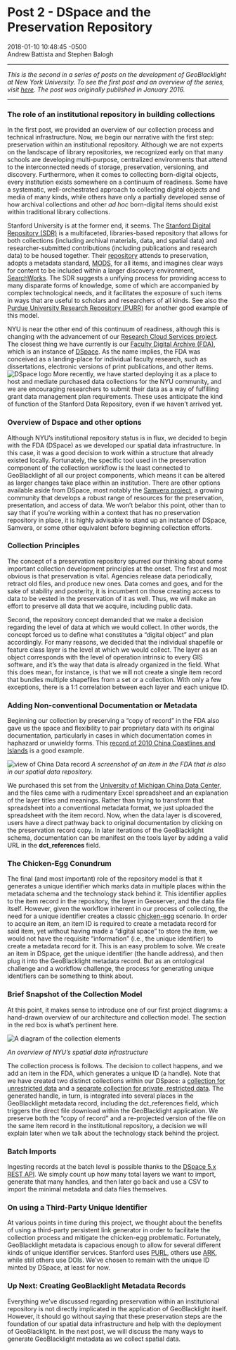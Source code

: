 
# Post 2 - DSpace and the Preservation Repository

2018-01-10 10:48:45 -0500  
Andrew Battista and Stephen Balogh

---

*This is the second in a series of posts on the development of GeoBlacklight at New York University. To see the first post and an overview of the series, visit [here](https://andrewbattista.github.io/geoblacklight/2018/01/10/geoblacklight-overview.html). The post was originally published in January 2016.*

---

### The role of an institutional repository in building collections

In the first post, we provided an overview of our collection process and technical infrastructure. Now, we begin our narrative with the first step: preservation within an institutional repository. Although we are not experts on the landscape of library repositories, we recognized early on that many schools are developing multi-purpose, centralized environments that attend to the interconnected needs of storage, preservation, versioning, and discovery. Furthermore, when it comes to collecting born-digital objects, every institution exists somewhere on a continuum of readiness. Some have a systematic, well-orchestrated approach to collecting digital objects and media of many kinds, while others have only a partially developed sense of how archival collections and other *ad hoc* born-digital items should exist within traditional library collections.

Stanford University is at the former end, it seems. The [Stanford Digital Repository (SDR)](https://sdr.stanford.edu/) is a multifaceted, libraries-based repository that allows for both collections (including archival materials, data, and spatial data) and researcher-submitted contributions (including publications and research data) to be housed together. Their [repository](https://library.stanford.edu/research/stanford-digital-repository) attends to preservation, adopts a metadata standard, [MODS](http://www.loc.gov/standards/mods/), for all items, and imagines clear ways for content to be included within a larger discovery environment, [SearchWorks](https://searchworks.stanford.edu). The SDR suggests a unifying process for providing access to many disparate forms of knowledge, some of which are accompanied by complex technological needs, and it facilitates the exposure of such items in ways that are useful to scholars and researchers of all kinds. See also the [Purdue University Research Repository (PURR)](https://purr.purdue.edu/) for another good example of this model.

NYU is near the other end of this continuum of readiness, although this is changing with the advancement of our [Research Cloud Services project](https://wp.nyu.edu/library-drsr/). The closest thing we have currently is our [Faculty Digital Archive (FDA)](https://archive.nyu.edu), which is an instance of [DSpace](http://www.dspace.org/). As the name implies, the FDA was conceived as a landing-place for individual faculty research, such as dissertations, electronic versions of print publications, and other items. ![DSpace logo](https://github.com/andrewbattista/andrewbattista.github.io/blob/master/blog_media/dspace_logo.png?raw=true) More recently, we have started deploying it as a place to host and mediate purchased data collections for the NYU community, and we are encouraging researchers to submit their data as a way of fulfilling grant data management plan requirements. These uses anticipate the kind of function of the Stanford Data Repository, even if we haven’t arrived yet.

### Overview of Dspace and other options

Although NYU’s institutional repository status is in flux, we decided to begin with the FDA (DSpace) as we developed our spatial data infrastructure. In this case, it was a good decision to work within a structure that already existed locally. Fortunately, the specific tool used in the preservation component of the collection workflow is the least connected to GeoBlacklight of all our project components, which means it can be altered as larger changes take place within an institution. There are other options available aside from DSpace, most notably the [Samvera project](https://samvera.org/), a growing community that develops a robust range of resources for the preservation, presentation, and access of data. We won’t belabor this point, other than to say that if you’re working within a context that has no preservation repository in place, it is highly advisable to stand up an instance of DSpace, Samvera, or some other equivalent before beginning collection efforts.

### Collection Principles

The concept of a preservation repository spurred our thinking about some important collection development principles at the onset. The first and most obvious is that preservation is vital. Agencies release data periodically, retract old files, and produce new ones. Data comes and goes, and for the sake of stability and posterity, it is incumbent on those creating access to data to be vested in the preservation of it as well. Thus, we will make an effort to preserve all data that we acquire, including public data.

Second, the repository concept demanded that we make a decision regarding the level of data at which we would collect. In other words, the concept forced us to define what constitutes a “digital object” and plan accordingly. For many reasons, we decided that the individual shapefile or feature class layer is the level at which we would collect. The layer as an object corresponds with the level of operation intrinsic to every GIS software, and it’s the way that data is already organized in the field. What this does mean, for instance, is that we will not create a single item record that bundles multiple shapefiles from a set or a collection. With only a few exceptions, there is a 1:1 correlation between each layer and each unique ID.

### Adding Non-conventional Documentation or Metadata

Beginning our collection by preserving a “copy of record” in the FDA also gave us the space and flexibility to pair proprietary data with its original documentation, particularly in cases in which documentation comes in haphazard or unwieldy forms. This [record of 2010 China Coastlines and Islands](http://hdl.handle.net/2451/33916) is a good example.

![view of China Data record](https://github.com/andrewbattista/andrewbattista.github.io/blob/master/blog_media/2010_china_coastlines_shot.png?raw=true)
*A screenshot of an item in the FDA that is also in our spatial data repository.*

We purchased this set from the [University of Michigan China Data Center](http://chinadatacenter.org/Data/ServiceContent.aspx?id=58), and the files came with a rudimentary Excel spreadsheet and an explanation of the layer titles and meanings. Rather than trying to transform that spreadsheet into a conventional metadata format, we just uploaded the spreadsheet with the item record. Now, when the data layer is discovered, users have a direct pathway back to original documentation by clicking on the preservation record copy. In later iterations of the GeoBlacklight schema, documentation can be manifest on the tools layer by adding a valid URL in the **dct_references** field.

### The Chicken-Egg Conundrum

The final (and most important) role of the repository model is that it generates a unique identifier which marks data in multiple places within the metadata schema and the technology stack behind it. This identifier applies to the item record in the repository, the layer in Geoserver, and the data file itself. However, given the workflow inherent in our process of collecting, the need for a unique identifier creates a classic [chicken-egg](https://en.wikipedia.org/wiki/Chicken_or_the_egg) scenario. In order to acquire an item, an item ID is required to create a metadata record for said item, yet without having made a “digital space” to store the item, we would not have the requisite “information” (i.e., the unique identifier) to create a metadata record for it. This is an easy problem to solve. We create an item in DSpace, get the unique identifier (the handle address), and then plug it into the GeoBlacklight metadata record. But as an ontological challenge and a workflow challenge, the process for generating unique identifiers can be something to think about.

### Brief Snapshot of the Collection Model

At this point, it makes sense to introduce one of our first project diagrams: a hand-drawn overview of our architecture and collection model. The section in the red box is what’s pertinent here.

![A diagram of the collection elements](https://raw.githubusercontent.com/andrewbattista/andrewbattista.github.io/master/blog_media/sdr_architecture_nyu.png)

*An overview of NYU’s spatial data infrastructure*

The collection process is follows. The decision to collect happens, and we add an item in the FDA, which generates a unique ID (a handle). Note that we have created two distinct collections within our DSpace: a [collection for unrestricted data](https://archive.nyu.edu/handle/2451/33902) and a [separate collection for private, restricted data](https://archive.nyu.edu/handle/2451/33903). The generated handle, in turn, is integrated into several places in the GeoBlacklight metadata record, including the dct_references field, which triggers the direct file download within the GeoBlacklight application. We preserve both the “copy of record” and a re-projected version of the file on the same item record in the institutional repository, a decision we will explain later when we talk about the technology stack behind the project.

### Batch Imports

Ingesting records at the batch level is possible thanks to the [DSpace 5.x REST API](https://wiki.duraspace.org/display/DSDOC5x/REST+API). We simply count up how many total layers we want to import, generate that many handles, and then later go back and use a CSV to import the minimal metadata and data files themselves.

### On using a Third-Party Unique Identifier

At various points in time during this project, we thought about the benefits of using a third-party persistent link generator in order to facilitate the collection process and mitigate the chicken-egg problematic. Fortunately, GeoBlacklight metadata is capacious enough to allow for several different kinds of unique identifier services. Stanford uses [PURL](https://purl.org/docs/index.html), others use [ARK](https://confluence.ucop.edu/display/Curation/ARK), while still others use DOIs. We’ve chosen to remain with the unique ID minted by DSpace, at least for now.

### Up Next: Creating GeoBlacklight Metadata Records

Everything we’ve discussed regarding preservation within an institutional repository is not directly implicated in the application of GeoBlacklight itself. However, it should go without saying that these preservation steps are the foundation of our spatial data infrastructure and help with the deployment of GeoBlacklight. In the next post, we will discuss the many ways to generate GeoBlacklight metadata as we collect spatial data.
